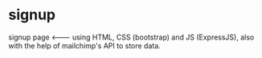 # signup
signup page <--- using HTML, CSS (bootstrap) and JS (ExpressJS), also with the help of mailchimp's API to store data. 
